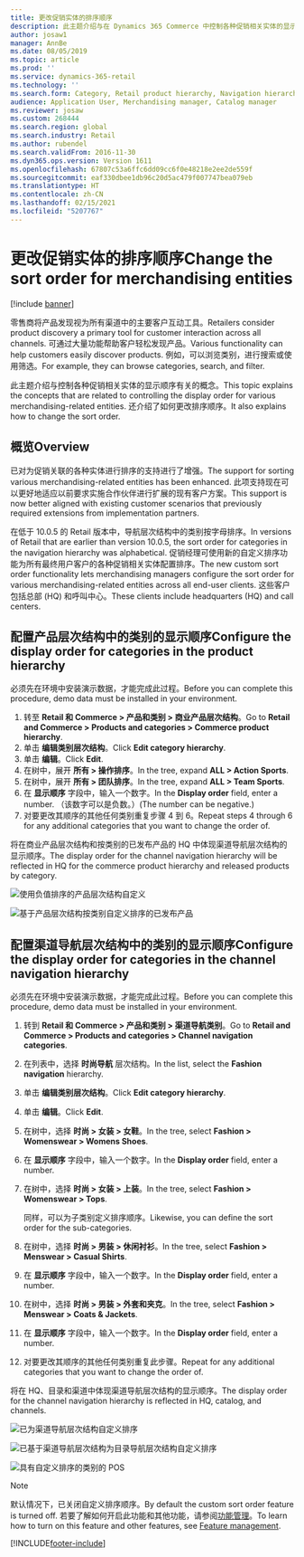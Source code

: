 ```yaml
---
title: 更改促销实体的排序顺序
description: 此主题介绍与在 Dynamics 365 Commerce 中控制各种促销相关实体的显示顺序有关的概念。
author: josaw1
manager: AnnBe
ms.date: 08/05/2019
ms.topic: article
ms.prod: ''
ms.service: dynamics-365-retail
ms.technology: ''
ms.search.form: Category, Retail product hierarchy, Navigation hierarchy
audience: Application User, Merchandising manager, Catalog manager
ms.reviewer: josaw
ms.custom: 268444
ms.search.region: global
ms.search.industry: Retail
ms.author: rubendel
ms.search.validFrom: 2016-11-30
ms.dyn365.ops.version: Version 1611
ms.openlocfilehash: 67807c53a6ffc6dd09cc6f0e48218e2ee2de559f
ms.sourcegitcommit: eaf330dbee1db96c20d5ac479f007747bea079eb
ms.translationtype: HT
ms.contentlocale: zh-CN
ms.lasthandoff: 02/15/2021
ms.locfileid: "5207767"
---
```

# <a name="change-the-sort-order-for-merchandising-entities"></a><span data-ttu-id="edb3d-103">更改促销实体的排序顺序</span><span class="sxs-lookup"><span data-stu-id="edb3d-103">Change the sort order for merchandising entities</span></span>


[!include [banner](includes/banner.md)]

<span data-ttu-id="edb3d-104">零售商将产品发现视为所有渠道中的主要客户互动工具。</span><span class="sxs-lookup"><span data-stu-id="edb3d-104">Retailers consider product discovery a primary tool for customer interaction across all channels.</span></span> <span data-ttu-id="edb3d-105">可通过大量功能帮助客户轻松发现产品。</span><span class="sxs-lookup"><span data-stu-id="edb3d-105">Various functionality can help customers easily discover products.</span></span> <span data-ttu-id="edb3d-106">例如，可以浏览类别，进行搜索或使用筛选。</span><span class="sxs-lookup"><span data-stu-id="edb3d-106">For example, they can browse categories, search, and filter.</span></span>

<span data-ttu-id="edb3d-107">此主题介绍与控制各种促销相关实体的显示顺序有关的概念。</span><span class="sxs-lookup"><span data-stu-id="edb3d-107">This topic explains the concepts that are related to controlling the display order for various merchandising-related entities.</span></span> <span data-ttu-id="edb3d-108">还介绍了如何更改排序顺序。</span><span class="sxs-lookup"><span data-stu-id="edb3d-108">It also explains how to change the sort order.</span></span>

## <a name="overview"></a><span data-ttu-id="edb3d-109">概览</span><span class="sxs-lookup"><span data-stu-id="edb3d-109">Overview</span></span>

<span data-ttu-id="edb3d-110">已对为促销关联的各种实体进行排序的支持进行了增强。</span><span class="sxs-lookup"><span data-stu-id="edb3d-110">The support for sorting various merchandising-related entities has been enhanced.</span></span> <span data-ttu-id="edb3d-111">此项支持现在可以更好地适应以前要求实施合作伙伴进行扩展的现有客户方案。</span><span class="sxs-lookup"><span data-stu-id="edb3d-111">This support is now better aligned with existing customer scenarios that previously required extensions from implementation partners.</span></span>

<span data-ttu-id="edb3d-112">在低于 10.0.5 的 Retail 版本中，导航层次结构中的类别按字母排序。</span><span class="sxs-lookup"><span data-stu-id="edb3d-112">In versions of Retail that are earlier than version 10.0.5, the sort order for categories in the navigation hierarchy was alphabetical.</span></span> <span data-ttu-id="edb3d-113">促销经理可使用新的自定义排序功能为所有最终用户客户的各种促销相关实体配置排序。</span><span class="sxs-lookup"><span data-stu-id="edb3d-113">The new custom sort order functionality lets merchandising managers configure the sort order for various merchandising-related entities across all end-user clients.</span></span> <span data-ttu-id="edb3d-114">这些客户包括总部 (HQ) 和呼叫中心。</span><span class="sxs-lookup"><span data-stu-id="edb3d-114">These clients include headquarters (HQ) and call centers.</span></span>

## <a name="configure-the-display-order-for-categories-in-the-product-hierarchy"></a><span data-ttu-id="edb3d-115">配置产品层次结构中的类别的显示顺序</span><span class="sxs-lookup"><span data-stu-id="edb3d-115">Configure the display order for categories in the product hierarchy</span></span>

<span data-ttu-id="edb3d-116">必须先在环境中安装演示数据，才能完成此过程。</span><span class="sxs-lookup"><span data-stu-id="edb3d-116">Before you can complete this procedure, demo data must be installed in your environment.</span></span>

1. <span data-ttu-id="edb3d-117">转至 **Retail 和 Commerce \> 产品和类别 \> 商业产品层次结构**。</span><span class="sxs-lookup"><span data-stu-id="edb3d-117">Go to **Retail and Commerce \> Products and categories \> Commerce product hierarchy**.</span></span>
2. <span data-ttu-id="edb3d-118">单击 **编辑类别层次结构**。</span><span class="sxs-lookup"><span data-stu-id="edb3d-118">Click **Edit category hierarchy**.</span></span>
3. <span data-ttu-id="edb3d-119">单击 **编辑**。</span><span class="sxs-lookup"><span data-stu-id="edb3d-119">Click **Edit**.</span></span>
4. <span data-ttu-id="edb3d-120">在树中，展开 **所有 \> 操作排序**。</span><span class="sxs-lookup"><span data-stu-id="edb3d-120">In the tree, expand **ALL \> Action Sports**.</span></span>
5. <span data-ttu-id="edb3d-121">在树中，展开 **所有 \> 团队排序**。</span><span class="sxs-lookup"><span data-stu-id="edb3d-121">In the tree, expand **ALL \> Team Sports**.</span></span>
6. <span data-ttu-id="edb3d-122">在 **显示顺序** 字段中，输入一个数字。</span><span class="sxs-lookup"><span data-stu-id="edb3d-122">In the **Display order** field, enter a number.</span></span> <span data-ttu-id="edb3d-123">（该数字可以是负数。）</span><span class="sxs-lookup"><span data-stu-id="edb3d-123">(The number can be negative.)</span></span>
7. <span data-ttu-id="edb3d-124">对要更改其顺序的其他任何类别重复步骤 4 到 6。</span><span class="sxs-lookup"><span data-stu-id="edb3d-124">Repeat steps 4 through 6 for any additional categories that you want to change the order of.</span></span>

<span data-ttu-id="edb3d-125">将在商业产品层次结构和按类别的已发布产品的 HQ 中体现渠道导航层次结构的显示顺序。</span><span class="sxs-lookup"><span data-stu-id="edb3d-125">The display order for the channel navigation hierarchy will be reflected in HQ for the commerce product hierarchy and released products by category.</span></span>

![使用负值排序的产品层次结构自定义](./media/RetailProductHierarchyCustomSortedWithNegativeValues.png)

![基于产品层次结构按类别自定义排序的已发布产品](./media/ReleasedProductsByCategoryCustomSortedBasedOnRetailProductHierarchy.png)

## <a name="configure-the-display-order-for-categories-in-the-channel-navigation-hierarchy"></a><span data-ttu-id="edb3d-128">配置渠道导航层次结构中的类别的显示顺序</span><span class="sxs-lookup"><span data-stu-id="edb3d-128">Configure the display order for categories in the channel navigation hierarchy</span></span>

<span data-ttu-id="edb3d-129">必须先在环境中安装演示数据，才能完成此过程。</span><span class="sxs-lookup"><span data-stu-id="edb3d-129">Before you can complete this procedure, demo data must be installed in your environment.</span></span>

1. <span data-ttu-id="edb3d-130">转到 **Retail 和 Commerce \> 产品和类别 \> 渠道导航类别**。</span><span class="sxs-lookup"><span data-stu-id="edb3d-130">Go to **Retail and Commerce \> Products and categories \> Channel navigation categories**.</span></span>
2. <span data-ttu-id="edb3d-131">在列表中，选择 **时尚导航** 层次结构。</span><span class="sxs-lookup"><span data-stu-id="edb3d-131">In the list, select the **Fashion navigation** hierarchy.</span></span>
3. <span data-ttu-id="edb3d-132">单击 **编辑类别层次结构**。</span><span class="sxs-lookup"><span data-stu-id="edb3d-132">Click **Edit category hierarchy**.</span></span>
4. <span data-ttu-id="edb3d-133">单击 **编辑**。</span><span class="sxs-lookup"><span data-stu-id="edb3d-133">Click **Edit**.</span></span>
5. <span data-ttu-id="edb3d-134">在树中，选择 **时尚 \> 女装 \> 女鞋**。</span><span class="sxs-lookup"><span data-stu-id="edb3d-134">In the tree, select **Fashion \> Womenswear \> Womens Shoes**.</span></span>
6. <span data-ttu-id="edb3d-135">在 **显示顺序** 字段中，输入一个数字。</span><span class="sxs-lookup"><span data-stu-id="edb3d-135">In the **Display order** field, enter a number.</span></span>
7. <span data-ttu-id="edb3d-136">在树中，选择 **时尚 \> 女装 \> 上装**。</span><span class="sxs-lookup"><span data-stu-id="edb3d-136">In the tree, select **Fashion \> Womenswear \> Tops**.</span></span>

    <span data-ttu-id="edb3d-137">同样，可以为子类别定义排序顺序。</span><span class="sxs-lookup"><span data-stu-id="edb3d-137">Likewise, you can define the sort order for the sub-categories.</span></span>

8. <span data-ttu-id="edb3d-138">在树中，选择 **时尚 \> 男装 \> 休闲衬衫**。</span><span class="sxs-lookup"><span data-stu-id="edb3d-138">In the tree, select **Fashion \> Menswear \> Casual Shirts**.</span></span>
9. <span data-ttu-id="edb3d-139">在 **显示顺序** 字段中，输入一个数字。</span><span class="sxs-lookup"><span data-stu-id="edb3d-139">In the **Display order** field, enter a number.</span></span>
10. <span data-ttu-id="edb3d-140">在树中，选择 **时尚 \> 男装 \> 外套和夹克**。</span><span class="sxs-lookup"><span data-stu-id="edb3d-140">In the tree, select **Fashion \> Menswear \> Coats & Jackets**.</span></span>
11. <span data-ttu-id="edb3d-141">在 **显示顺序** 字段中，输入一个数字。</span><span class="sxs-lookup"><span data-stu-id="edb3d-141">In the **Display order** field, enter a number.</span></span>
12. <span data-ttu-id="edb3d-142">对要更改其顺序的其他任何类别重复此步骤。</span><span class="sxs-lookup"><span data-stu-id="edb3d-142">Repeat for any additional categories that you want to change the order of.</span></span>

<span data-ttu-id="edb3d-143">将在 HQ、目录和渠道中体现渠道导航层次结构的显示顺序。</span><span class="sxs-lookup"><span data-stu-id="edb3d-143">The display order for the channel navigation hierarchy is reflected in HQ, catalog, and channels.</span></span>

![已为渠道导航层次结构自定义排序](./media/ChannelNavCustomSorted.png)

![已基于渠道导航层次结构为目录导航层次结构自定义排序](./media/CatalogNavHierarchyCustomSortedBasedOnChannelNav.png)

![具有自定义排序的类别的 POS](./media/POSChannelCategoriesCustomSorted.png)

> [!NOTE]
> <span data-ttu-id="edb3d-147">默认情况下，已关闭自定义排序顺序。</span><span class="sxs-lookup"><span data-stu-id="edb3d-147">By default the custom sort order feature is turned off.</span></span> <span data-ttu-id="edb3d-148">若要了解如何开启此功能和其他功能，请参阅[功能管理](https://docs.microsoft.com/dynamics365/unified-operations/fin-and-ops/get-started/feature-management/feature-management-overview)。</span><span class="sxs-lookup"><span data-stu-id="edb3d-148">To learn how to turn on this feature and other features, see [Feature management](https://docs.microsoft.com/dynamics365/unified-operations/fin-and-ops/get-started/feature-management/feature-management-overview).</span></span>


[!INCLUDE[footer-include](../includes/footer-banner.md)]